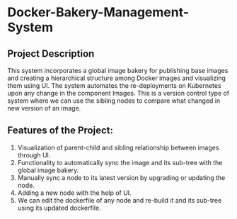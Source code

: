 # Docker-Bakery-Management-System

## Project Description

This system incorporates a global image bakery for publishing base images and creating a hierarchical structure among Docker images and visualizing them using UI. The system automates the re-deployments on Kubernetes upon any change in the component Images.
This is a version control type of system where we can use the sibling nodes to compare what changed in new version of an image.


## Features of the Project:

1) Visualization of parent-child and sibling relationship between images through UI.
2) Functionality to automatically sync the image and its sub-tree with the global image bakery.
3) Manually sync a node to its latest version by upgrading or updating the node.
4) Adding a new node with the help of UI.
5) We can edit the dockerfile of any node and re-build it and its sub-tree using its updated dockerfile.
